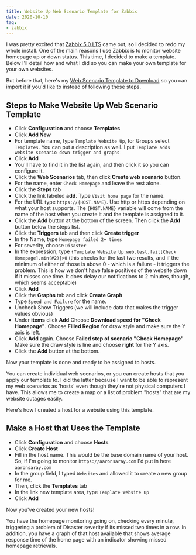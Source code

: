 ```yaml
---
title: Website Up Web Scenario Template for Zabbix
date: 2020-10-10
tag:
- zabbix
---
```

I was pretty excited that [Zabbix 5.0 LTS](https://www.zabbix.com/whats_new_5_0) came out, so I decided to redo my whole install. One of the main reasons I use Zabbix is to monitor website homepage up or down status.  This time, I decided to make a template.  Below I'll detail how and what I did so you can make your own template for your own websites.

<!--more-->

But before that, here's my [Web Scenario Template to Download](/uploads/2020/zabbix-template-web-scenario.xml) so you can import it if you'd like to instead of following these steps.

## Steps to Make Website Up Web Scenario Template

* Click **Configuration** and choose **Templates**
* Click **Add New**
* For template name, type `Template Website Up`, for Groups select `Templates`.  You can put a description as well. I put `Template adds website scenario down trigger and graphs`
* Click **Add**
* You'll have to find it in the list again, and then click it so you can configure it.
* Click the **Web Scenarios** tab, then click **Create web scenario** button.
* For the name, enter `Check Homepage` and leave the rest alone.
* Click the **Steps** tab
* Click the link labeled **add**.  Type `Visit home page` for the name.
* For the URL type `https://{HOST.NAME}`.  Use http or https depending on what your host supports.  The `{HOST.NAME}` variable will come from the name of the host when you create it and the template is assigned to it.
* Click the **Add** button at the bottom of the screen.  Then click the **Add** button below the steps list.
* Click the **Triggers** tab and then click **Create trigger**
* In the Name, type `Homepage failed 2+ times`
* For severity, choose `Disaster`
* In the expression, type `{Template Website Up:web.test.fail[Check Homepage].min(#2)}>0` (this checks for the last two results, and if the minimum of either of those is above 0 - which is a failure - it triggers the problem. This is how we don't have false positives of the website down if it misses one time. It does delay our notifications to 2 minutes, though, which seems acceptable)
* Click **Add**
* Click the **Graphs** tab and click **Create Graph**
* Type `Speed and Failure` for the name.
* Uncheck Show Triggers (we will include data that makes the trigger values obvious)
* Under **items** click **Add**  Choose **Download speed for "Check Homepage"**.  Choose **Filled Region** for draw style and make sure the Y axis is left.
* Click **Add** again.  Choose **Failed step of scenario "Check Homepage"**  Make sure the draw style is line and choose **right** for the Y axis.
* Click the **Add** button at the bottom.

Now your template is done and ready to be assigned to hosts.

You can create individual web scenarios, or you can create hosts that you apply our template to.  I did the latter because I want to be able to represent my web scenarios as 'hosts' even though they're not physical computers I have.  This allows me to create a map or a list of problem "hosts" that are my website outages easily.

Here's how I created a host for a website using this template.

## Make a Host that Uses the Template

* Click **Configuration** and choose **Hosts**
* Click **Create Host**
* Fill in the host name.  This would be the base domain name of your host.  So, if I'm going to monitor `https://aaronsaray.com` I'd put in here `aaronsaray.com`
* In the group field, I typed `Websites` and allowed it to create a new group for me.
* Then, click the **Templates** tab
* In the link new template area, type `Template Website Up`
* Click **Add**

Now you've created your new hosts!

You have the homepage monitoring going on, checking every minute, triggering a problem of Disaster severity if its missed two times in a row. In addition, you have a graph of that host available that shows average response time of the home page with an indicator showing missed homepage retrievals.